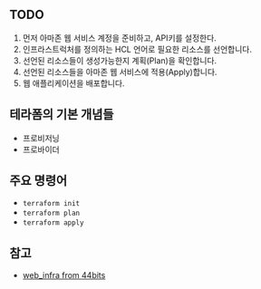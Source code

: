 ## TODO

1. 먼저 아마존 웹 서비스 계정을 준비하고, API키를 설정한다.
2. 인프라스트럭처를 정의하는 HCL 언어로 필요한 리소스를 선언합니다.
3. 선언된 리소스들이 생성가능한지 계획(Plan)을 확인합니다.
4. 선언된 리소스들을 아마존 웹 서비스에 적용(Apply)합니다.
5. 웹 애플리케이션을 배포합니다.

## 테라폼의 기본 개념들

- 프로비저닝
- 프로바이더

## 주요 명령어

- `terraform init`
- `terraform plan`
- `terraform apply`

## 참고

- [web_infra from 44bits](https://www.44bits.io/ko/post/terraform_introduction_infrastrucute_as_code)
